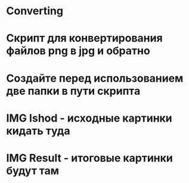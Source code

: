 # Converting
# Скрипт для конвертирования файлов png в jpg и обратно
# Создайте перед использованием две папки в пути скрипта
# IMG Ishod - исходные картинки кидать туда
# IMG Result - итоговые картинки будут там
